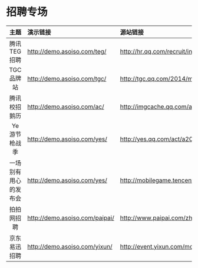 # 招聘专场

| 主题       | 演示链接 | 源站链接 |
| :--------: | :--------| :------  |
| 腾讯TEG招聘| http://demo.asoiso.com/teg/ | http://hr.qq.com/recruit/index.html |
| TGC品牌站 | http://demo.asoiso.com/tgc/ | http://tgc.qq.com/2014/mainbrand/m/ |
| 腾讯校招鹅历 | http://demo.asoiso.com/ac/ | http://imgcache.qq.com/ac/www_tencent/join/ext/calendar/calendar.html |
| Ye游节枪战季 | http://demo.asoiso.com/yes/ | http://yes.qq.com/act/a20140728mobile/m.htm |
| 一场别有用心的发布会 | http://demo.asoiso.com/yes/ | http://mobilegame.tencent.com/act/a20140723invite/index.htm |
| 拍拍网招聘 | http://demo.asoiso.com/paipai/ | http://www.paipai.com/zhaopin/index_pc.html |
| 京东易迅招聘 | http://demo.asoiso.com/yixun/ | http://event.yixun.com/mobile/2116981ea.html |

